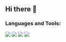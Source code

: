 ## Hi there 👋

### Languages and Tools:
<p>
    <img src="https://img.shields.io/badge/C++-00599C?style=flat&logo=c%2B%2B&logoColor=white" />
    <img src="https://img.shields.io/badge/.NET-512BD4?style=flat&logo=dotnet&logoColor=white" />
    <img src="https://img.shields.io/badge/HTML5-E34F26?style=flat&logo=html5&logoColor=white" />
    <img src="https://img.shields.io/badge/SQL_Server-CC2927?style=flat&logo=microsoft-sql-server&logoColor=white" />
</p>
